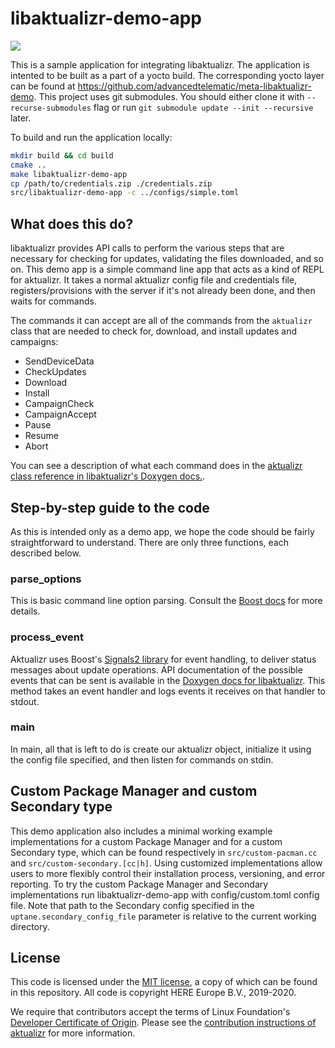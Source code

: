 # libaktualizr-demo-app

![](https://github.com/advancedtelematic/libaktualizr-demo-app/workflows/libaktualizr-demo-app%20CI/badge.svg)

This is a sample application for integrating libaktualizr. The application is intented to be built as a part of a yocto build. The corresponding yocto layer can be found at <https://github.com/advancedtelematic/meta-libaktualizr-demo>.
This project uses git submodules. You should either clone it with `--recurse-submodules` flag or run `git submodule update --init --recursive` later.

To build and run the application locally:
```bash
mkdir build && cd build
cmake ..
make libaktualizr-demo-app
cp /path/to/credentials.zip ./credentials.zip
src/libaktualizr-demo-app -c ../configs/simple.toml
```

## What does this do?

libaktualizr provides API calls to perform the various steps that are necessary for checking for updates, validating the files downloaded, and so on. This demo app is a simple command line app that acts as a kind of REPL for aktualizr. It takes a normal aktualizr config file and credentials file, registers/provisions with the server if it's not already been done, and then waits for commands.

The commands it can accept are all of the commands from the `aktualizr` class that are needed to check for, download, and install updates and campaigns:

* SendDeviceData
* CheckUpdates
* Download
* Install
* CampaignCheck
* CampaignAccept
* Pause
* Resume
* Abort

You can see a description of what each command does in the [aktualizr class reference in libaktualizr's Doxygen docs.](https://advancedtelematic.github.io/aktualizr/class_aktualizr.html).

## Step-by-step guide to the code

As this is intended only as a demo app, we hope the code should be fairly straightforward to understand. There are only three functions, each described below.

### parse_options

This is basic command line option parsing. Consult the [Boost docs](https://www.boost.org/doc/html/program_options.html) for more details.

### process_event

Aktualizr uses Boost's [Signals2 library](https://www.boost.org/doc/html/signals2.html) for event handling, to deliver status messages about update operations. API documentation of the possible events that can be sent is available in the [Doxygen docs for libaktualizr](https://advancedtelematic.github.io/aktualizr/namespaceevent.html). This method takes an event handler and logs events it receives on that handler to stdout.

### main

In main, all that is left to do is create our aktualizr object, initialize it using the config file specified, and then listen for commands on stdin.

## Custom Package Manager and custom Secondary type

This demo application also includes a minimal working example implementations for a custom Package Manager and for a custom Secondary type, which can be found respectively in `src/custom-pacman.cc` and `src/custom-secondary.[cc|h]`.
Using customized implementations allow users to more flexibly control their installation process, versioning, and error reporting.
To try the custom Package Manager and Secondary implementations run libaktualizr-demo-app with config/custom.toml config file. Note that path to the Secondary config specified in the `uptane.secondary_config_file` parameter is relative to the current working directory.


## License

This code is licensed under the [MIT license](COPYING.MIT), a copy of which can be found in this repository. All code is copyright HERE Europe B.V., 2019-2020.

We require that contributors accept the terms of Linux Foundation's [Developer Certificate of Origin](https://developercertificate.org/). Please see the [contribution instructions of aktualizr](https://github.com/advancedtelematic/aktualizr/blob/master/CONTRIBUTING.md) for more information.
